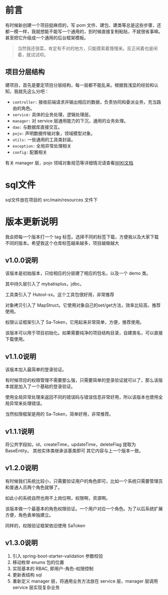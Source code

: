 # 前言

有时候新创建一个项目挺麻烦的，写 pom 文件、建包、建类等总是这些步骤，还都一模一样，我就想能不能写一个通用的，到时候直接复制粘贴，不就很省事嘛。甚至把它升级成一个通用的后台框架模板。

> 当然我还很菜，肯定有不对的地方，只能摸索着慢慢来。反正闲着也是闲着，就试试呗。

## 项目分层结构

建项目，首先是要定项目分层结构，每一层都不能乱来。根据我浅显的经验和认知，我就先这么分吧：

- `controller:` 接收前端请求并输出相应的数据，负责协同和委派业务，充当路由的角色。
- `service:` 具体的业务处理，逻辑处理层。
- `manager:` 对 service 层通用能力的下沉，通用的业务处理。
- `dao:` 与数据库直接交互。
- `pojo:` 声明数据传输对象，领域模型对象。
- `utils:` 一些通用的工具类封装。
- `exception:` 全局异常处理相关
- `config:` 配置相关

有关 manager 层，pojo 领域对象规范等详细情况请查看[WIKI文档](https://gitee.com/siumu/springboot-xiumu/wikis/%E5%89%8D%E8%A8%80)

# sql文件
sql文件放在项目的 src/main/resources 文件下

# 版本更新说明

我会把每一个版本打一个 tag 标签。选择不同的标签下载，方便我以及大家下载不同的版本。希望我这个仓库标签越来越多，项目越做越大

## v1.0.0说明

该版本是初始版本，只给相应的分层建了相应的包名，以及一个 demo 类。

其中持久层引入了 mybatisplus，jdbc。

工具类引入了 Hutool-xx。这个工具包很好用，非常推荐

对象拷贝引入了 MapStruct。它使用对象自己的set/get方法，效率比较高，推荐使用。

权限认证框架引入了 Sa-Token，它用起来非常简单，方便，推荐使用。

该版本可以用于项目初始化。如果需要纯净的项目结构目录，自建类名，可以直接下载使用。
## v1.1.0说明

该版本加入最简单的登录验证。

有时候项目的权限管理不需要那么强，只需要简单的登录验证就可以了，那么该版本就是加入了一个基础的登录验证。

使用全局异常处理来返回不同的错误码与错误信息非常好用，所以该版本也使用全局异常来处理错误。

当然权限框架是用的 Sa-Token，简单好用，非常推荐。

## v1.1.1说明
将公共字段如，id，createTime，updateTime，deleteFlag 提取为 BaseEntity。
其他实体类继承该基类即可
其它内容与上一个版本一致。

## v1.2.0说明

有时候我们系统比较小，只需要验证用户的角色即可，比如一个系统只需要管理员和普通人员两个角色就够了。

如此小的系统自然也用不上岗位啊，权限啊，资源啊。

该版本做一个最基本的角色权限验证。一个用户对应一个角色。为了以后系统扩展方便，角色表单独建立。

同样的，权限验证框架依旧使用 SaToken

## v1.3.0说明

1. 引入 spring-boot-starter-validation 参数校验
2. 移动枚举 enums 包的位置
3. 实现基本的 RBAC, 即用户-角色-权限控制
4. 更新表结构 sql
5. 重新定义 manager 层，将通用业务方法放在 service 层，manager 层调用 service 层实现复杂业务